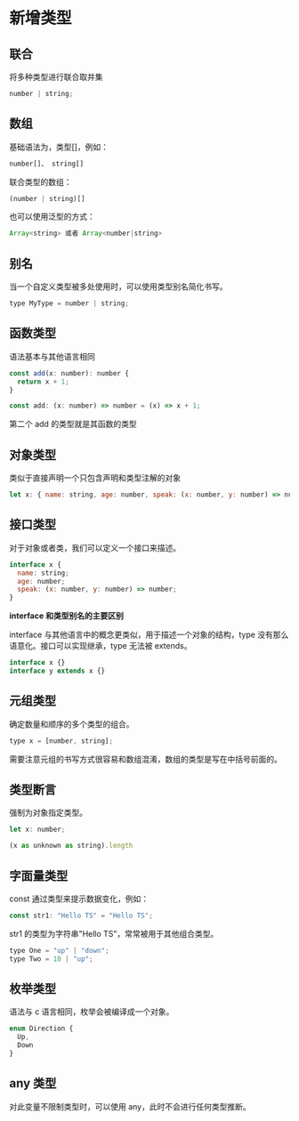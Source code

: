 # 新增类型

## 联合

将多种类型进行联合取并集

```js
number | string;
```

## 数组

基础语法为，类型[]，例如：

```js
number[]、 string[]
```

联合类型的数组：

```js
(number | string)[]
```

也可以使用泛型的方式：

```js
Array<string> 或者 Array<number|string>
```

## 别名

当一个自定义类型被多处使用时，可以使用类型别名简化书写。

```js
type MyType = number | string;
```

## 函数类型

语法基本与其他语言相同

```js
const add(x: number): number {
  return x + 1;
}

const add: (x: number) => number = (x) => x + 1;
```

第二个 add 的类型就是其函数的类型

## 对象类型

类似于直接声明一个只包含声明和类型注解的对象

```js
let x: { name: string, age: number, speak: (x: number, y: number) => number };
```

## 接口类型

对于对象或者类，我们可以定义一个接口来描述。

```js
interface x {
  name: string;
  age: number;
  speak: (x: number, y: number) => number;
}
```

**interface 和类型别名的主要区别**

interface 与其他语言中的概念更类似，用于描述一个对象的结构，type 没有那么语意化。接口可以实现继承，type 无法被 extends。

```js
interface x {}
interface y extends x {}
```

## 元组类型

确定数量和顺序的多个类型的组合。

```js
type x = [number, string];
```

需要注意元组的书写方式很容易和数组混淆，数组的类型是写在中括号前面的。

## 类型断言

强制为对象指定类型。

```js
let x: number;

(x as unknown as string).length

```

## 字面量类型

const 通过类型来提示数据变化，例如：

```js
const str1: "Hello TS" = "Hello TS";
```

str1 的类型为字符串"Hello TS"，常常被用于其他组合类型。

```js
type One = "up" | "down";
type Two = 18 | "up";
```

## 枚举类型

语法与 c 语言相同，枚举会被编译成一个对象。

```js
enum Direction {
  Up,
  Down
}
```

## any 类型

对此变量不限制类型时，可以使用 any，此时不会进行任何类型推断。
